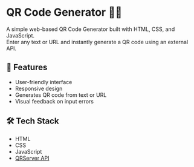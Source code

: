 # QR Code Generator 🧾🔲

A simple web-based QR Code Generator built with HTML, CSS, and JavaScript.  
Enter any text or URL and instantly generate a QR code using an external API.

## 🚀 Features
- User-friendly interface
- Responsive design
- Generates QR code from text or URL
- Visual feedback on input errors

## 🛠️ Tech Stack
- HTML
- CSS
- JavaScript
- [QRServer API](https://goqr.me/api/)

